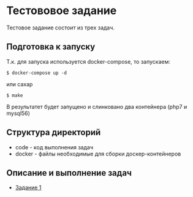 # Тестововое задание
Тестовое задание состоит из трех задач.

## Подготовка к запуску
Т.к. для запуска используется docker-compose, то запускаем:

    $ docker-compose up -d

или сахар 

    $ make

В результатет будет запущено и слинковано два контейнера (php7 и mysql56)

## Структура директорий

 * code - код выполнения задач
 * docker - файлы необходимые для сборки доскер-контейнеров 

## Описание и выполнение задач

 * [Задание 1](code/task1/README.md)

